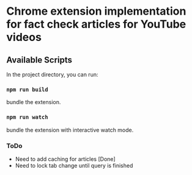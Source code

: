 # Chrome extension implementation for fact check articles for YouTube videos 

## Available Scripts

In the project directory, you can run:

### `npm run build`
bundle the extension.

### `npm run watch`
bundle the extension with interactive watch mode.

### ToDo
- Need to add caching for articles [Done]
- Need to lock tab change until query is finished
